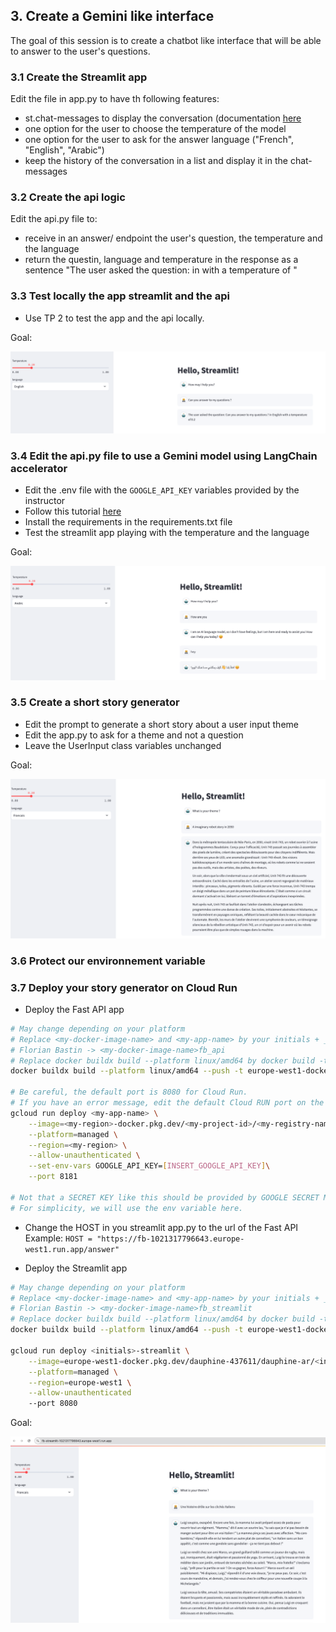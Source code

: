
## 3. Create a Gemini like interface

The goal of this session is to create a chatbot like interface that will be able to answer to the user's questions.

### 3.1 Create the Streamlit app

Edit the file in app.py to have th following features:
- st.chat-messages to display the conversation (documentation [here](https://docs.streamlit.io/develop/api-reference/chat/st.chat_message)
- one option for the user to choose the temperature of the model
- one option for the user to ask for the answer language ("French", "English", "Arabic")
- keep the history of the conversation in a list and display it in the chat-messages

### 3.2 Create the api logic

Edit the api.py file to:
- receive in an answer/ endpoint the user's question, the temperature and the language
- return the questin, language and temperature in the response as a sentence "The user asked the question: <question> in <language> with a temperature of <temperature>"

### 3.3 Test locally the app streamlit and the api
- Use TP 2 to test the app and the api locally.

Goal:

![TP 3.1](../../docs/tp_3_1.png)

### 3.4 Edit the api.py file to use a Gemini model using LangChain accelerator
- Edit the .env file with the `GOOGLE_API_KEY` variables provided by the instructor
- Follow this tutorial [here](https://python.langchain.com/docs/integrations/chat/google_generative_ai/)
- Install the requirements in the requirements.txt file
- Test the streamlit app playing with the temperature and the language

Goal:

![TP 3.2](../../docs/tp_3_2.png)

### 3.5 Create a short story generator

- Edit the prompt to generate a short story about a user input theme
- Edit the app.py to ask for a theme and not a question
- Leave the UserInput class variables unchanged

Goal:

![TP 3.3](../../docs/tp_3_3.png)


### 3.6 Protect our environnement variable


### 3.7 Deploy your story generator on Cloud Run
- Deploy the Fast API app
```bash
# May change depending on your platform
# Replace <my-docker-image-name> and <my-app-name> by your initials + _api
# Florian Bastin -> <my-docker-image-name>fb_api
# Replace docker buildx build --platform linux/amd64 by docker build -t if it does not work
docker buildx build --platform linux/amd64 --push -t europe-west1-docker.pkg.dev/dauphine-437611/dauphine-ar/<my-docker-name>:latest -f Dockerfile_api .

# Be careful, the default port is 8080 for Cloud Run.
# If you have an error message, edit the default Cloud RUN port on the interface or in command line
gcloud run deploy <my-app-name> \
    --image=<my-region>-docker.pkg.dev/<my-project-id>/<my-registry-name>/<my-docker-name>:latest \
    --platform=managed \
    --region=<my-region> \
    --allow-unauthenticated \
    --set-env-vars GOOGLE_API_KEY=[INSERT_GOOGLE_API_KEY]\
    --port 8181

# Not that a SECRET KEY like this should be provided by GOOGLE SECRET MANAGER for more safety.
# For simplicity, we will use the env variable here.
```


- Change the HOST in you streamlit app.py to the url of the Fast API
Example: `HOST = "https://fb-1021317796643.europe-west1.run.app/answer"`

- Deploy the Streamlit app
```bash
# May change depending on your platform
# Replace <my-docker-image-name> and <my-app-name> by your initials + _streamlit
# Florian Bastin -> <my-docker-image-name>fb_streamlit
# Replace docker buildx build --platform linux/amd64 by docker build -t if it does not work
docker buildx build --platform linux/amd64 --push -t europe-west1-docker.pkg.dev/dauphine-437611/dauphine-ar/<my-docker-name>:latest -f Dockerfile .

gcloud run deploy <initials>-streamlit \
    --image=europe-west1-docker.pkg.dev/dauphine-437611/dauphine-ar/<initials>-streamlit:latest \
    --platform=managed \
    --region=europe-west1 \
    --allow-unauthenticated
    --port 8080
```
Goal:

![TP 3.4](../../docs/tp_3_4.png)